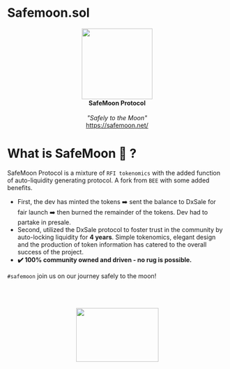 # Safemoon.sol

<p align="center">
  <img src="https://safemoon.net/public/img/LogoAnim.gif" width="162" height="162">
  <br />
  <b>SafeMoon Protocol</b>
  <br />
  <br />
  <em>"Safely to the Moon"</em>
  <br />
  <a href ="https://safemoon.net/" target="_blank">https://safemoon.net/</a>
 </p>

# What is SafeMoon 🌚 ?

SafeMoon Protocol is a mixture of `RFI tokenomics` with the added function of auto-liquidity generating protocol. A fork from `BEE` with some added benefits.

* First, the dev has minted the tokens ➡️ sent the balance to DxSale for fair launch ➡️ then burned the remainder of the tokens. Dev had to partake in presale.
* Second, utilized the DxSale protocol to foster trust in the community by auto-locking liquidity for **4 years**.
Simple tokenomics, elegant design and the production of token information has catered to the overall success of the project.
* **✔️ 100% community owned and driven - no rug is possible.**


`#safemoon` join us on our journey safely to the moon!


<p align="center">
  <br /><br /><br />
  <img src="https://safemoon.net/public/img/spaceman.png" width="189" height="123">
 </p>

